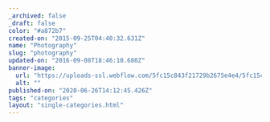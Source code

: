 ```yaml
---
_archived: false
_draft: false
color: "#a872b7"
created-on: "2015-09-25T04:40:32.631Z"
name: "Photography"
slug: "photography"
updated-on: "2016-09-08T18:46:10.680Z"
banner-image:
  url: "https://uploads-ssl.webflow.com/5fc15c843f21729b2675e4e4/5fc15c843f21722bcb75e5be_photo-1416949929422-a1d9c8fe84af.jpg"
  alt: ""
published-on: "2020-06-26T14:12:45.426Z"
tags: "categories"
layout: "single-categories.html"
---
```



